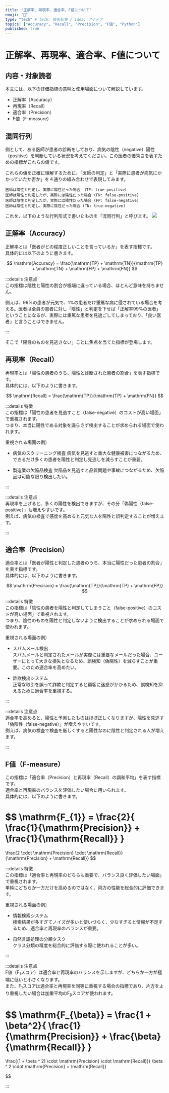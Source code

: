```yaml
---
title: "正解率、再現率、適合率、F値について"
emoji: "🔖"
type: "tech" # tech: 技術記事 / idea: アイデア
topics: ["Accuracy", "Recall", "Precision", "F値", "Python"]
published: true
---
```

# 正解率、再現率、適合率、F値について

## 内容・対象読者
本文には、以下の評価指標の意味と使用場面について解説しています。  
* 正解率（Accuracy）
* 再現率（Recall） 
* 適合率（Precision）
* F値（F-measure）

## 混同行列
例として、ある医師が患者の診断をしており、病気の陰性（negative）陽性（positive）を判断している状況を考えてください。この医者の優秀さを表すための指標がこれらの値です。

これらの値を正確に理解するために、「医師の判定」と「実際に患者が病気にかかっていたか否か」を４通りの組み合わせで表現してみます。
```
医師は陽性と判定し、実際に陽性だった場合 （TP: true-positive）
医師は陽性と判定したが、実際には陰性だった場合 (FN: false-positive)
医師は陰性と判定したが、実際には陽性だった場合 (FP: false-negative)
医師は陰性と判定し、実際に陰性だった場合 (TN: true-negative)
```
これを、以下のような行列形式で書いたものを「混同行列」と呼びます。
![](https://storage.googleapis.com/zenn-user-upload/458a1d47f662-20250718.png)

## 正解率（Accuracy）
正解率とは「医者がどの程度正しいことを言っているか」を表す指標です。  
具体的には以下のように書きます。

$$
\mathrm{Accuracy} = \frac{\mathrm{TP} + \mathrm{TN}}{\mathrm{TP} + \mathrm{TN} + \mathrm{FP} + \mathrm{FN}}
$$

:::details 注意点  
この指標は陰性と陽性の割合が極端に違っている場合、ほとんど意味を持ちません。 

例えば、99%の患者が元気で、1%の患者だけ重篤な病に侵されている場合を考える。医者は全員の患者に対し「陰性」と判定を下せば「正解率99%の医者」ということになるが、実際には重篤な患者を見過ごしてしまっており、「良い医者」と言うことはできません。

:::

そこで「陽性のものを見逃さない」ことに焦点を当てた指標が登場します。 

## 再現率（Recall）
再現率とは「陽性の患者のうち、陽性と診断された患者の割合」を表す指標です。  
具体的には、以下のように書きます。

$$
\mathrm{Recall} = \frac{\mathrm{TP}}{\mathrm{TP} + \mathrm{FN}}
$$

:::details 特徴  
この指標は「陽性の患者を見逃すこと（false-negative）のコストが高い場面」で重視されます。   
つまり、本当に陽性である対象を漏らさず検出することが求められる場面で使われます。

重視される場面の例）

* 病気のスクリーニング検査
    病気を見逃すと重大な健康被害につながるため、できるだけ多くの患者を陽性と判定し見逃しを減らすことが重要。

* 製造業の欠陥品検査 
    欠陥品を見逃すと品質問題や事故につながるため、欠陥品は可能な限り検出したい。

:::

:::details 注意点  
再現率を上げると、多くの陽性を検出できますが、その分「偽陽性（false-positive）」も増えやすいです。  
例えば、病気の検査で感度を高めると元気な人を陽性と誤判定することが増えます。

:::

## 適合率（Precision）
適合率とは「医者が陽性と判定した患者のうち、本当に陽性だった患者の割合」を表す指標です。  
具体的には、以下のように書きます。

$$
\mathrm{Precision} = \frac{\mathrm{TP}}{\mathrm{TP} + \mathrm{FP}}
$$

:::details 特徴  
この指標は「陰性の患者を陽性と判定してしまうこと（false-positive）のコストが高い場面」で重視されます。  
つまり、陰性のものを陽性と判定しないように検出することが求められる場面で使われます。

重視される場面の例）

* スパムメール検出  
    スパムメールと判定されたメールが実際には重要なメールだった場合、ユーザーにとって大きな損失となるため、誤検知（偽陽性）を減らすことが重要。このため適合率を高めたい。

* 詐欺検出システム  
    正常な取引を誤って詐欺と判定すると顧客に迷惑がかかるため、誤検知を抑えるために適合率を重視する。

:::

:::details 注意点   
適合率を高めると、陽性と予測したものはほぼ正しくなりますが、陽性を見逃す「偽陰性（false-negative）」が増えやすいです。  
例えば、病気の検査で検査を厳しくすると陽性なのに陰性と判定される人が増えます。

:::

## F値（F-measure）
この指標は「適合率（Precision）と再現率（Recall）の調和平均」を表す指標です。  
適合率と再現率のバランスを評価したい場合に用いられます。  
具体的には、以下のように書きます。

$$
\mathrm{F_{1}} =
\frac{2}{ \frac{1}{\mathrm{Precision}} + \frac{1}{\mathrm{Recall}} }
= 
\frac{2 \cdot \mathrm{Precision} \cdot \mathrm{Recall}}{\mathrm{Precision} + \mathrm{Recall}}
$$

:::details 特徴  
この指標は「適合率と再現率のどちらも重要で、バランス良く評価したい場面」で重視されます。  
単純にどちらか一方だけを高めるのではなく、両方の性能を総合的に評価できます。

重視される場面の例）

* 情報検索システム  
    検索結果が多すぎてノイズが多いと使いづらく、少なすぎると情報が不足するため、適合率と再現率のバランスが重要。

* 自然言語処理の分類タスク  
    クラス分類の精度を総合的に評価する際に使われることが多い。

:::

:::details 注意点  
F値（$\mathrm{F_{1}}$スコア）は適合率と再現率のバランスを示しますが、どちらか一方が極端に低いと小さくなります。  
また、$\mathrm{F_{1}}$スコアは適合率と再現率を同等に重視する場合の指標であり、片方をより重視したい場合は加重平均の$\mathrm{F_{\beta}}$スコアが使われます。

$$
\mathrm{F_{\beta}} =
\frac{1 + \beta^2}{ \frac{1}{\mathrm{Precision}} + \frac{\beta}{\mathrm{Recall}} }
= 
\frac{(1 + \beta ^ 2) \cdot \mathrm{Precision} \cdot \mathrm{Recall}}{ \beta ^ 2 \cdot \mathrm{Precision} + \mathrm{Recall}}

$$

:::
